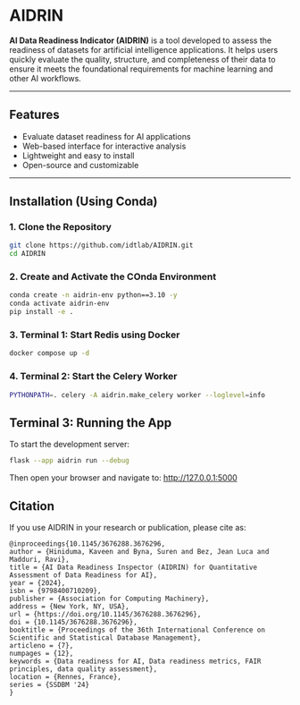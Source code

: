 # AIDRIN

**AI Data Readiness Indicator (AIDRIN)** is a tool developed to assess the readiness of datasets for artificial intelligence applications. It helps users quickly evaluate the quality, structure, and completeness of their data to ensure it meets the foundational requirements for machine learning and other AI workflows.

---

## Features

- Evaluate dataset readiness for AI applications
- Web-based interface for interactive analysis
- Lightweight and easy to install
- Open-source and customizable

---

## Installation (Using Conda)

### 1. Clone the Repository

```bash
git clone https://github.com/idtlab/AIDRIN.git
cd AIDRIN
```

### 2. Create and Activate the COnda Environment

```bash
conda create -n aidrin-env python==3.10 -y
conda activate aidrin-env
pip install -e .
```

### 3. Terminal 1: Start Redis using Docker

```bash
docker compose up -d 
```
### 4. Terminal 2: Start the Celery Worker

```bash
PYTHONPATH=. celery -A aidrin.make_celery worker --loglevel=info
```

## Terminal 3: Running the App

To start the development server:

```bash
flask --app aidrin run --debug
```

Then open your browser and navigate to: http://127.0.0.1:5000

## Citation
If you use AIDRIN in your research or publication, please cite as:

```
@inproceedings{10.1145/3676288.3676296,
author = {Hiniduma, Kaveen and Byna, Suren and Bez, Jean Luca and Madduri, Ravi},
title = {AI Data Readiness Inspector (AIDRIN) for Quantitative Assessment of Data Readiness for AI},
year = {2024},
isbn = {9798400710209},
publisher = {Association for Computing Machinery},
address = {New York, NY, USA},
url = {https://doi.org/10.1145/3676288.3676296},
doi = {10.1145/3676288.3676296},
booktitle = {Proceedings of the 36th International Conference on Scientific and Statistical Database Management},
articleno = {7},
numpages = {12},
keywords = {Data readiness for AI, Data readiness metrics, FAIR principles, data quality assessment},
location = {Rennes, France},
series = {SSDBM '24}
}
```
